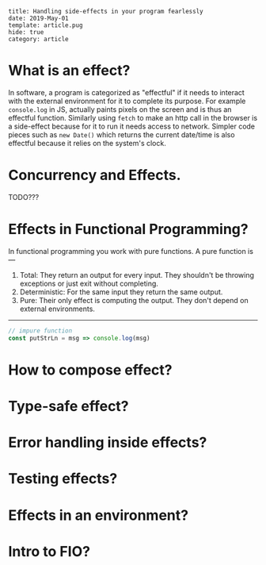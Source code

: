 ```metadata
title: Handling side-effects in your program fearlessly
date: 2019-May-01
template: article.pug
hide: true
category: article
```

# What is an effect?

In software, a program is categorized as "effectful" if it needs to interact with the external environment for it to complete its purpose. For example `console.log` in JS, actually paints pixels on the screen and is thus an effectful function. Similarly using `fetch` to make an http call in the browser is a side-effect because for it to run it needs access to network. Simpler code pieces such as `new Date()` which returns the current date/time is also effectful because it relies on the system's clock.

# Concurrency and Effects.

TODO???

# Effects in Functional Programming?

In functional programming you work with pure functions. A pure function is —

1. Total: They return an output for every input. They shouldn't be throwing exceptions or just exit without completing.
2. Deterministic: For the same input they return the same output.
3. Pure: Their only effect is computing the output. They don't depend on external environments.

---

```ts
// impure function
const putStrLn = msg => console.log(msg)
```

# How to compose effect?

# Type-safe effect?

# Error handling inside effects?

# Testing effects?

# Effects in an environment?

# Intro to FIO?
